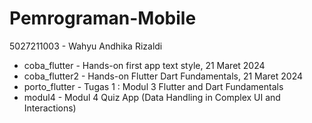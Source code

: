 # Pemrograman-Mobile
5027211003 - Wahyu Andhika Rizaldi

- coba_flutter -  Hands-on first app text style, 21 Maret 2024
- coba_flutter2 -  Hands-on Flutter Dart Fundamentals, 21 Maret 2024
- porto_flutter - Tugas 1 : Modul 3 Flutter and Dart Fundamentals
- modul4 - Modul 4 Quiz App (Data Handling in Complex UI and Interactions)

